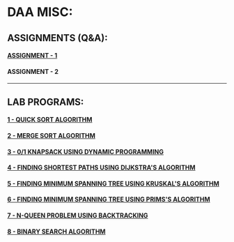 # DAA MISC:

## ASSIGNMENTS (Q&A):
#### [ASSIGNMENT - 1](./assignments/a1/assignment_1.md)
#### ASSIGNMENT - 2
---

## LAB PROGRAMS:
#### [1 - QUICK SORT ALGORITHM](./lab_programs/e1.md#ex-1---quick-sort-algorithm)
#### [2 - MERGE SORT ALGORITHM](./lab_programs/e2.md#ex-1---merge-sort-algorithm)
#### [3 - 0/1 KNAPSACK USING DYNAMIC PROGRAMMING](./lab_programs/e3.md#ex-3---01-knapsack-using-dynamic-programming)
#### [4 - FINDING SHORTEST PATHS USING DIJKSTRA'S ALGORITHM](./lab_programs/e4.md#ex-4---finding-shortest-paths-using-dijkstras-algorithm)
#### [5 - FINDING MINIMUM SPANNING TREE USING KRUSKAL'S ALGORITHM](./lab_programs/e5.md#ex-5---finding-minimum-spanning-tree-using-kruskals-algorithm)
#### [6 - FINDING MINIMUM SPANNING TREE USING PRIMS'S ALGORITHM](./lab_programs/e6.md#ex-6---finding-minimum-spanning-tree-using-primss-algorithm)
#### [7 - N-QUEEN PROBLEM USING BACKTRACKING](./lab_programs/e7.md#ex-7---n-queen-problem-using-backtracking)
#### [8 - BINARY SEARCH ALGORITHM](./lab_programs/e8.md#ex-8---binary-search-algorithm)
